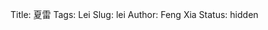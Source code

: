 Title: 夏雷
Tags: Lei
Slug: lei
Author: Feng Xia
Status: hidden

<div id="sth"></div>

<script type="text/babel">
 var images = [];
 for (var i=1; i<125; i++){
   var pad = "0000";
   var str = ""+i;
   var name = pad.substring(0, pad.length - str.length) + str;
   images.push({
     key: i,
     thumb: "/images/memory/"+name+"-small.jpg",
     full: "/images/memory/"+name+".jpg"
   });
 }

 var DisplayListBox = React.createClass({
   render: function(){
     var imageThumbs = this.props.displayList.map(function(img){
       return (
         <li key={img.key} onClick={this.props.onClick.bind(null,img)}>
           <img src={img.thumb} className="mythumbnail" />
         </li>
       );
     },this);

     return (
       <div>
         <ul className="list-inline">
           {imageThumbs}
         </ul>
       </div>
     );
   }
 });

 var OneBox = React.createClass({
   render: function(){
     return(
       <div className="pin-card" style={{backgroundColor:"#1e1e1f", color:"#cecece", fontSize:"10pt"}}>
         <img src={this.props.image.full}
              className="center-block img-responsive"
              onClick={this.props.onNext}
              style={{height:"600px"}}
         />
         <h3>
           I miss you very much.
         </h3>
         <div className="row text-right mynav">
           <span className="flabel">
             <i className="fa fa-angle-left my-huge-font" style={{paddingRight:"1em"}}
                onClick={this.props.onPrev}></i>
           </span>
           <span className="flabel pull-right">
             <i className="fa fa-angle-right my-huge-font" style={{paddingLeft:"1em"}}
                onClick={this.props.onNext}></i>
           </span>
         </div>

         { this.props.showMore?
            <div className="row text-right" id="showMore"
                 style={{marginTop:"2em",fontSize:""}}
                 onClick={this.props.onClick}>
              <i className="fa fa-expand"></i>
              Show more
            </div>
         :null }

         <DisplayListBox displayList={this.props.displayList}
                         onClick={this.props.setImage} />
       </div>
     );
   }
 });

 var ImageField = React.createClass({
   render: function(){
     var img = this.props.img;

     return (
       <div style={{display:"block"}}>
         <span onClick={this.props.onClick.bind(null,img)}>
           <img src={img.thumb} width="100%"/>
         </span>
       </div>
     );
   }
 });

 var PresentationBox = React.createClass({
   getInitialState: function(){
     return {
       showing: this.props.images[70],
       showMore: true,
       displayList: []
     }
   },
   setImage: function(img){
     this.setState({
       showing: img
     });
   },
   handleImageFieldClick: function(img){
     this.setImage(img);

     // toggle show more
     this.toggleShowMore();
   },
   toggleShowMore: function(){
     this.setState({
       showMore: !this.state.showMore
     });
   },
   onNext: function(){
     var current = this.state.showing;
     var images = this.props.images;
     if (current.key == images.length){
       // Circle back to beginning
       this.setState({
         showing: images[0]
       });
     }else{ // set current to next
       this.setState({
         showing: images[current.key]
       });
     }

     this.handleUpdate();
   },
   onPrev: function(){
     var current = this.state.showing;
     var images = this.props.images;
     if (current.key == 1){
       // Circle back
       this.setState({
         showing: images[images.length-1]
       });
     }else{ // set current to next
       this.setState({
         showing: images[current.key-2]
       });
     }

     this.handleUpdate();
   },
   handleUpdate: function(){
     // Always show 11 photos
     var current = this.state.showing;
     var images = this.props.images;
     var start = Math.max(0,current.key-3);
     var end = Math.min(current.key+3,images.length);
     var tmp = [];
     for(var i=start-1; i<end;i++){
        tmp.push(images[i]);
                                  }
        this.setState({
           displayList: tmp
                      });
        },
        componentDidMount: function(){
                                     },
        render: function(){
           var imageFields = this.props.images.map(function(img){
             return (
               <ImageField img={img} onClick={this.handleImageFieldClick} key={img.key}/>
             );
           }, this);
           return (
             <div>
               { this.state.showMore?
                  <OneBox image={this.state.showing} showMore={this.state.showMore}
                          onClick={this.toggleShowMore}
                          onNext={this.onNext}
                          onPrev={this.onPrev}
                          displayList={this.state.displayList}
                          setImage={this.setImage}
                  />:
                                   <div className="my-multicol-4 grid">
                                     {imageFields}
                                   </div>
               }
             </div>
           );
                          }
       });

       ReactDOM.render(
       <PresentationBox images={images} />,
         document.getElementById("sth")
       );
</script>

